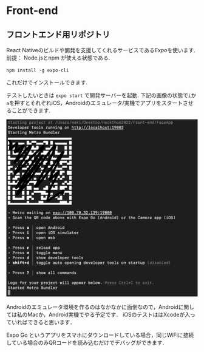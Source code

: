 # Front-end
## フロントエンド用リポジトリ

React Nativeのビルドや開発を支援してくれるサービスである*Expo*を使います.  
前提： Node.jsとnpm が使える状態である. 

`npm install -g expo-cli`

これだけでインストールできます.  

テストしたいときは 
`expo start` で開発サーバーを起動. 
下記の画像の状態で`i`か`a`を押すとそれぞれiOS，Androidのエミュレータ/実機でアプリをスタートさせることができます. 

![開発サーバー起動](img/kaihatsu.png)

Androidのエミュレータ環境を作るのはなかなかに面倒なので，Androidに関しては私のMacか，Android実機でやる予定です．
iOSのテストははXcodeが入っていればできると思います．

Expo Go というアプリをスマホにダウンロードしている場合，同じWiFiに接続している場合のみQRコードを読み込むだけでデバッグができます.  

